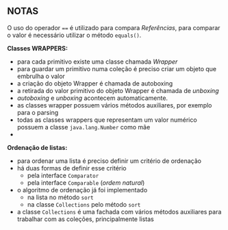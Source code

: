 ## NOTAS

O uso do operador `==` é utilizado para compara _Referências_, para comparar o valor é necessário utilizar o método `equals()`.

**Classes WRAPPERS:**
- para cada primitivo existe uma classe chamada _Wrapper_
- para guardar um primitivo numa coleção é preciso criar um objeto que embrulha o valor
- a criação do objeto Wrapper é chamada de autoboxing
- a retirada do valor primitivo do objeto Wrapper é chamada de _unboxing_
- _autoboxing_ e _unboxing_ acontecem automaticamente.
- as classes wrapper possuem vários métodos auxiliares, por exemplo para o parsing
- todas as classes wrappers que representam um valor numérico possuem a classe `java.lang.Number` como mãe
- 
**Ordenação de listas:**
- para ordenar uma lista é preciso definir um critério de ordenação
- há duas formas de definir esse critério
  - pela interface `Comparator`
  - pela interface `Comparable` (_ordem natural_)
- o algoritmo de ordenação já foi implementado
  - na lista no método `sort`
  - na classe `Collections` pelo método `sort`
- a classe `Collections` é uma fachada com vários métodos auxiliares para trabalhar com as coleções, principalmente listas
